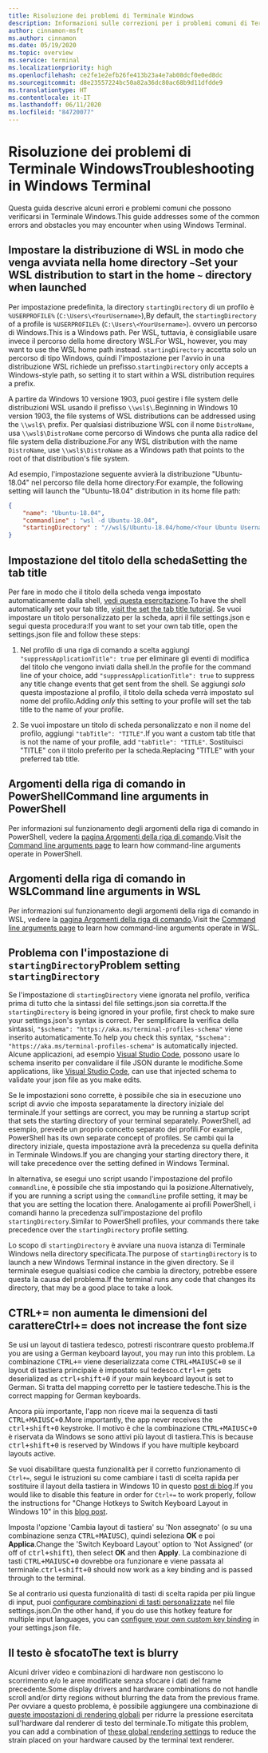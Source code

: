 ```yaml
---
title: Risoluzione dei problemi di Terminale Windows
description: Informazioni sulle correzioni per i problemi comuni di Terminale Windows.
author: cinnamon-msft
ms.author: cinnamon
ms.date: 05/19/2020
ms.topic: overview
ms.service: terminal
ms.localizationpriority: high
ms.openlocfilehash: ce2fe1e2efb26fe413b23a4e7ab08dcf0e0ed8dc
ms.sourcegitcommit: d8e23557224bc50a82a36dc80ac68b9d11dfdde9
ms.translationtype: HT
ms.contentlocale: it-IT
ms.lasthandoff: 06/11/2020
ms.locfileid: "84720077"
---
```

# <a name="troubleshooting-in-windows-terminal"></a><span data-ttu-id="e25ad-103">Risoluzione dei problemi di Terminale Windows</span><span class="sxs-lookup"><span data-stu-id="e25ad-103">Troubleshooting in Windows Terminal</span></span>

<span data-ttu-id="e25ad-104">Questa guida descrive alcuni errori e problemi comuni che possono verificarsi in Terminale Windows.</span><span class="sxs-lookup"><span data-stu-id="e25ad-104">This guide addresses some of the common errors and obstacles you may encounter when using Windows Terminal.</span></span>

## <a name="set-your-wsl-distribution-to-start-in-the-home--directory-when-launched"></a><span data-ttu-id="e25ad-105">Impostare la distribuzione di WSL in modo che venga avviata nella home directory `~`</span><span class="sxs-lookup"><span data-stu-id="e25ad-105">Set your WSL distribution to start in the home `~` directory when launched</span></span>

<span data-ttu-id="e25ad-106">Per impostazione predefinita, la directory `startingDirectory` di un profilo è `%USERPROFILE%` (`C:\Users\<YourUsername>`),</span><span class="sxs-lookup"><span data-stu-id="e25ad-106">By default, the `startingDirectory` of a profile is `%USERPROFILE%` (`C:\Users\<YourUsername>`).</span></span> <span data-ttu-id="e25ad-107">ovvero un percorso di Windows.</span><span class="sxs-lookup"><span data-stu-id="e25ad-107">This is a Windows path.</span></span> <span data-ttu-id="e25ad-108">Per WSL, tuttavia, è consigliabile usare invece il percorso della home directory WSL.</span><span class="sxs-lookup"><span data-stu-id="e25ad-108">For WSL, however, you may want to use the WSL home path instead.</span></span> <span data-ttu-id="e25ad-109">`startingDirectory` accetta solo un percorso di tipo Windows, quindi l'impostazione per l'avvio in una distribuzione WSL richiede un prefisso.</span><span class="sxs-lookup"><span data-stu-id="e25ad-109">`startingDirectory` only accepts a Windows-style path, so setting it to start within a WSL distribution requires a prefix.</span></span>

<span data-ttu-id="e25ad-110">A partire da Windows 10 versione 1903, puoi gestire i file system delle distribuzioni WSL usando il prefisso `\\wsl$\`.</span><span class="sxs-lookup"><span data-stu-id="e25ad-110">Beginning in Windows 10 version 1903, the file systems of WSL distributions can be addressed using the `\\wsl$\` prefix.</span></span> <span data-ttu-id="e25ad-111">Per qualsiasi distribuzione WSL con il nome `DistroName`, usa `\\wsl$\DistroName` come percorso di Windows che punta alla radice del file system della distribuzione.</span><span class="sxs-lookup"><span data-stu-id="e25ad-111">For any WSL distribution with the name `DistroName`, use `\\wsl$\DistroName` as a Windows path that points to the root of that distribution's file system.</span></span>

<span data-ttu-id="e25ad-112">Ad esempio, l'impostazione seguente avvierà la distribuzione "Ubuntu-18.04" nel percorso file della home directory:</span><span class="sxs-lookup"><span data-stu-id="e25ad-112">For example, the following setting will launch the "Ubuntu-18.04" distribution in its home file path:</span></span>

```json
{
    "name": "Ubuntu-18.04",
    "commandline" : "wsl -d Ubuntu-18.04",
    "startingDirectory" : "//wsl$/Ubuntu-18.04/home/<Your Ubuntu Username>",
}
```

## <a name="setting-the-tab-title"></a><span data-ttu-id="e25ad-113">Impostazione del titolo della scheda</span><span class="sxs-lookup"><span data-stu-id="e25ad-113">Setting the tab title</span></span>

<span data-ttu-id="e25ad-114">Per fare in modo che il titolo della scheda venga impostato automaticamente dalla shell, [vedi questa esercitazione](./tutorials/tab-title.md).</span><span class="sxs-lookup"><span data-stu-id="e25ad-114">To have the shell automatically set your tab title, [visit the set the tab title tutorial](./tutorials/tab-title.md).</span></span> <span data-ttu-id="e25ad-115">Se vuoi impostare un titolo personalizzato per la scheda, apri il file settings.json e segui questa procedura:</span><span class="sxs-lookup"><span data-stu-id="e25ad-115">If you want to set your own tab title, open the settings.json file and follow these steps:</span></span>

1. <span data-ttu-id="e25ad-116">Nel profilo di una riga di comando a scelta aggiungi `"suppressApplicationTitle": true` per eliminare gli eventi di modifica del titolo che vengono inviati dalla shell.</span><span class="sxs-lookup"><span data-stu-id="e25ad-116">In the profile for the command line of your choice, add `"suppressApplicationTitle": true` to suppress any title change events that get sent from the shell.</span></span> <span data-ttu-id="e25ad-117">Se aggiungi *solo* questa impostazione al profilo, il titolo della scheda verrà impostato sul nome del profilo.</span><span class="sxs-lookup"><span data-stu-id="e25ad-117">Adding *only* this setting to your profile will set the tab title to the name of your profile.</span></span>

2. <span data-ttu-id="e25ad-118">Se vuoi impostare un titolo di scheda personalizzato e non il nome del profilo, aggiungi `"tabTitle": "TITLE"`.</span><span class="sxs-lookup"><span data-stu-id="e25ad-118">If you want a custom tab title that is not the name of your profile, add `"tabTitle": "TITLE"`.</span></span> <span data-ttu-id="e25ad-119">Sostituisci "TITLE" con il titolo preferito per la scheda.</span><span class="sxs-lookup"><span data-stu-id="e25ad-119">Replacing "TITLE" with your preferred tab title.</span></span>

## <a name="command-line-arguments-in-powershell"></a><span data-ttu-id="e25ad-120">Argomenti della riga di comando in PowerShell</span><span class="sxs-lookup"><span data-stu-id="e25ad-120">Command line arguments in PowerShell</span></span>

<span data-ttu-id="e25ad-121">Per informazioni sul funzionamento degli argomenti della riga di comando in PowerShell, vedere la [pagina Argomenti della riga di comando](./command-line-arguments.md).</span><span class="sxs-lookup"><span data-stu-id="e25ad-121">Visit the [Command line arguments page](./command-line-arguments.md) to learn how command-line arguments operate in PowerShell.</span></span>

## <a name="command-line-arguments-in-wsl"></a><span data-ttu-id="e25ad-122">Argomenti della riga di comando in WSL</span><span class="sxs-lookup"><span data-stu-id="e25ad-122">Command line arguments in WSL</span></span>

<span data-ttu-id="e25ad-123">Per informazioni sul funzionamento degli argomenti della riga di comando in WSL, vedere la [pagina Argomenti della riga di comando](./command-line-arguments.md).</span><span class="sxs-lookup"><span data-stu-id="e25ad-123">Visit the [Command line arguments page](./command-line-arguments.md) to learn how command-line arguments operate in WSL.</span></span>

## <a name="problem-setting-startingdirectory"></a><span data-ttu-id="e25ad-124">Problema con l'impostazione di `startingDirectory`</span><span class="sxs-lookup"><span data-stu-id="e25ad-124">Problem setting `startingDirectory`</span></span>

<span data-ttu-id="e25ad-125">Se l'impostazione di `startingDirectory` viene ignorata nel profilo, verifica prima di tutto che la sintassi del file settings.json sia corretta.</span><span class="sxs-lookup"><span data-stu-id="e25ad-125">If the `startingDirectory` is being ignored in your profile, first check to make sure your settings.json's syntax is correct.</span></span> <span data-ttu-id="e25ad-126">Per semplificare la verifica della sintassi, `"$schema": "https://aka.ms/terminal-profiles-schema"` viene inserito automaticamente.</span><span class="sxs-lookup"><span data-stu-id="e25ad-126">To help you check this syntax, `"$schema": "https://aka.ms/terminal-profiles-schema"` is automatically injected.</span></span> <span data-ttu-id="e25ad-127">Alcune applicazioni, ad esempio [Visual Studio Code](https://code.visualstudio.com/download), possono usare lo schema inserito per convalidare il file JSON durante le modifiche.</span><span class="sxs-lookup"><span data-stu-id="e25ad-127">Some applications, like [Visual Studio Code](https://code.visualstudio.com/download), can use that injected schema to validate your json file as you make edits.</span></span>

<span data-ttu-id="e25ad-128">Se le impostazioni sono corrette, è possibile che sia in esecuzione uno script di avvio che imposta separatamente la directory iniziale del terminale.</span><span class="sxs-lookup"><span data-stu-id="e25ad-128">If your settings are correct, you may be running a startup script that sets the starting directory of your terminal separately.</span></span> <span data-ttu-id="e25ad-129">PowerShell, ad esempio, prevede un proprio concetto separato dei profili.</span><span class="sxs-lookup"><span data-stu-id="e25ad-129">For example, PowerShell has its own separate concept of profiles.</span></span> <span data-ttu-id="e25ad-130">Se cambi qui la directory iniziale, questa impostazione avrà la precedenza su quella definita in Terminale Windows.</span><span class="sxs-lookup"><span data-stu-id="e25ad-130">If you are changing your starting directory there, it will take precedence over the setting defined in Windows Terminal.</span></span>

<span data-ttu-id="e25ad-131">In alternativa, se esegui uno script usando l'impostazione del profilo `commandline`, è possibile che stia impostando qui la posizione.</span><span class="sxs-lookup"><span data-stu-id="e25ad-131">Alternatively, if you are running a script using the `commandline` profile setting, it may be that you are setting the location there.</span></span> <span data-ttu-id="e25ad-132">Analogamente ai profili PowerShell, i comandi hanno la precedenza sull'impostazione del profilo `startingDirectory`.</span><span class="sxs-lookup"><span data-stu-id="e25ad-132">Similar to PowerShell profiles, your commands there take precedence over the `startingDirectory` profile setting.</span></span>

<span data-ttu-id="e25ad-133">Lo scopo di `startingDirectory` è avviare una nuova istanza di Terminale Windows nella directory specificata.</span><span class="sxs-lookup"><span data-stu-id="e25ad-133">The purpose of `startingDirectory` is to launch a new Windows Terminal instance in the given directory.</span></span> <span data-ttu-id="e25ad-134">Se il terminale esegue qualsiasi codice che cambia la directory, potrebbe essere questa la causa del problema.</span><span class="sxs-lookup"><span data-stu-id="e25ad-134">If the terminal runs any code that changes its directory, that may be a good place to take a look.</span></span>

## <a name="ctrl-does-not-increase-the-font-size"></a><span data-ttu-id="e25ad-135">CTRL+= non aumenta le dimensioni del carattere</span><span class="sxs-lookup"><span data-stu-id="e25ad-135">Ctrl+= does not increase the font size</span></span>

<span data-ttu-id="e25ad-136">Se usi un layout di tastiera tedesco, potresti riscontrare questo problema.</span><span class="sxs-lookup"><span data-stu-id="e25ad-136">If you are using a German keyboard layout, you may run into this problem.</span></span> <span data-ttu-id="e25ad-137">La combinazione <kbd>CTRL+=</kbd> viene deserializzata come <kbd>CTRL+MAIUSC+0</kbd> se il layout di tastiera principale è impostato sul tedesco.</span><span class="sxs-lookup"><span data-stu-id="e25ad-137"><kbd>ctrl+=</kbd> gets deserialized as <kbd>ctrl+shift+0</kbd> if your main keyboard layout is set to German.</span></span> <span data-ttu-id="e25ad-138">Si tratta del mapping corretto per le tastiere tedesche.</span><span class="sxs-lookup"><span data-stu-id="e25ad-138">This is the correct mapping for German keyboards.</span></span>

<span data-ttu-id="e25ad-139">Ancora più importante, l'app non riceve mai la sequenza di tasti <kbd>CTRL+MAIUSC+0</kbd>.</span><span class="sxs-lookup"><span data-stu-id="e25ad-139">More importantly, the app never receives the <kbd>ctrl+shift+0</kbd> keystroke.</span></span> <span data-ttu-id="e25ad-140">Il motivo è che la combinazione <kbd>CTRL+MAIUSC+0</kbd> è riservata da Windows se sono attivi più layout di tastiera.</span><span class="sxs-lookup"><span data-stu-id="e25ad-140">This is because <kbd>ctrl+shift+0</kbd> is reserved by Windows if you have multiple keyboard layouts active.</span></span>

<span data-ttu-id="e25ad-141">Se vuoi disabilitare questa funzionalità per il corretto funzionamento di `Ctrl+=`, segui le istruzioni su come cambiare i tasti di scelta rapida per sostituire il layout della tastiera in Windows 10 in questo [post di blog](https://winaero.com/blog/change-hotkeys-switch-keyboard-layout-windows-10/).</span><span class="sxs-lookup"><span data-stu-id="e25ad-141">If you would like to disable this feature in order for `Ctrl+=` to work properly, follow the instructions for "Change Hotkeys to Switch Keyboard Layout in Windows 10" in this [blog post](https://winaero.com/blog/change-hotkeys-switch-keyboard-layout-windows-10/).</span></span>

<span data-ttu-id="e25ad-142">Imposta l'opzione 'Cambia layout di tastiera' su 'Non assegnato' (o su una combinazione senza <kbd>CTRL+MAIUSC</kbd>), quindi seleziona **OK** e poi **Applica**.</span><span class="sxs-lookup"><span data-stu-id="e25ad-142">Change the 'Switch Keyboard Layout' option to 'Not Assigned' (or off of <kbd>ctrl+shift</kbd>), then select **OK** and then **Apply**.</span></span> <span data-ttu-id="e25ad-143">La combinazione di tasti <kbd>CTRL+MAIUSC+0</kbd> dovrebbe ora funzionare e viene passata al terminale.</span><span class="sxs-lookup"><span data-stu-id="e25ad-143"><kbd>ctrl+shift+0</kbd> should now work as a key binding and is passed through to the terminal.</span></span>

<span data-ttu-id="e25ad-144">Se al contrario usi questa funzionalità di tasti di scelta rapida per più lingue di input, puoi [configurare combinazioni di tasti personalizzate](./customize-settings/key-bindings.md) nel file settings.json.</span><span class="sxs-lookup"><span data-stu-id="e25ad-144">On the other hand, if you do use this hotkey feature for multiple input languages, you can [configure your own custom key binding](./customize-settings/key-bindings.md) in your settings.json file.</span></span>

## <a name="the-text-is-blurry"></a><span data-ttu-id="e25ad-145">Il testo è sfocato</span><span class="sxs-lookup"><span data-stu-id="e25ad-145">The text is blurry</span></span>

<span data-ttu-id="e25ad-146">Alcuni driver video e combinazioni di hardware non gestiscono lo scorrimento e/o le aree modificate senza sfocare i dati del frame precedente.</span><span class="sxs-lookup"><span data-stu-id="e25ad-146">Some display drivers and hardware combinations do not handle scroll and/or dirty regions without blurring the data from the previous frame.</span></span> <span data-ttu-id="e25ad-147">Per ovviare a questo problema, è possibile aggiungere una combinazione di [queste impostazioni di rendering globali](./customize-settings/global-settings.md#rendering-settings) per ridurre la pressione esercitata sull'hardware dal renderer di testo del terminale.</span><span class="sxs-lookup"><span data-stu-id="e25ad-147">To mitigate this problem, you can add a combination of [these global rendering settings](./customize-settings/global-settings.md#rendering-settings) to reduce the strain placed on your hardware caused by the terminal text renderer.</span></span>
